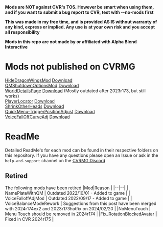 **Mods are NOT against CVR's TOS. However be smart when using them, and if you want to submit a bug report to CVR, test with --no-mods first**

**This was made in my free time, and is provided AS IS without warranty of any kind, express or implied. Any use is at your own risk and you accept all responsibility**

**Mods in this repo are not made by or affiliated with Alpha Blend Interactive**

# Mods not published on CVRMG

[HideDragonWingsMod](HideDragonWingsMod) [Download](https://github.com/Nirv-git/CVRMods-Nirv/releases/download/BTKUI_2-Updates/HideDragonWings.dll)     
[QMShutdownOptionsMod](QMShutdownOptionsMod) [Download](https://github.com/Nirv-git/CVRMods-Nirv/releases/download/BTKUI_2-Updates/QMShutdownOptionsMod.dll)    
[WorldDetailsPage](WorldDetailsPage) [Download](https://github.com/Nirv-git/CVRMods-Nirv/releases/download/BTKUI_2-Updates/WorldDetailsPage.dll) (Mostly outdated after 2023r173, but still works)     
[PlayerLocator](PlayerLocator) [Download](https://github.com/Nirv-git/CVRMods-Nirv/releases/download/CVR2024r174/PlayerLocator.dll)            
[ShrinkOtherHeads](ShrinkOtherHeads) [Download]()         
[QuickMenu-TriggerPositionAdjust](QuickMenu-TriggerPositionAdjust) [Download](https://github.com/Nirv-git/CVRMods-Nirv/releases/download/WorldProp0.7.10PortMirror2.1.21QMTrigPosAdj0.0.3VoiceAttenRework0.0.8/QuickMenuTriggerPositionAdjust.dll)             
[VoiceFallOffCurveAdj](VoiceFallOffCurveAdj) [Download](https://github.com/Nirv-git/CVRMods-Nirv/releases/download/WorldProp0.7.10PortMirror2.1.21QMTrigPosAdj0.0.3VoiceAttenRework0.0.8/VoiceFallOffCurveAdj.dll)    

# ReadMe
Detailed ReadMe's for each mod can be found in their respective folders on this repository. If you have any questions please open an Issue or ask in the `help-and-support` channel on the [CVRMG Discord](https://discord.gg/dndGPM3bxu)

## Retired
The following mods have been retired
|Mod|Reason  |
|--|--|
| NamePlateWithQM | Outdated 2022/10/01 - Added to game |
| VoiceFalloffAdjMod | Outdated 2022/09/17 - Added to game |
| VoiceBalanceModeRework | Suggestions from this post have been merged with 2024r174ex2 and 2023r173hotfix on 2024/02/20 |
|NoMenuTouch  | Menu Touch should be removed in 2024r174 |
|Fix_RotationBlockedAvatar  | Fixed in CVR 2024r175 |

